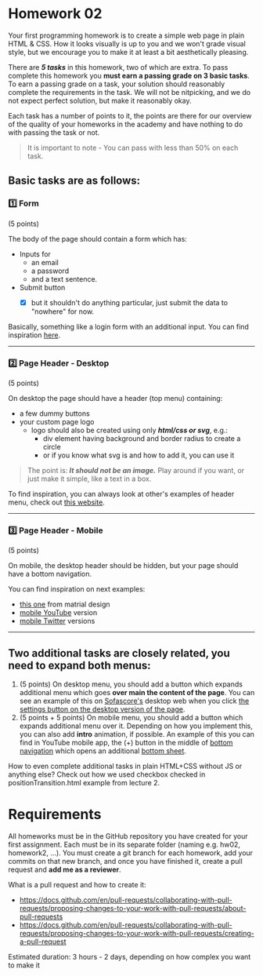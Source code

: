 # Homework 02

Your first programming homework is to create a simple web page in plain HTML & CSS. 
How it looks visually is up to you and we won't grade visual style, but we encourage you to make it at least a bit aesthetically pleasing.

There are ***5 tasks*** in this homework, two of which are extra. 
To pass complete this homework you **must earn a passing grade on 3 basic tasks**. 
To earn a passing grade on a task, your solution should reasonably complete the requirements in the task. We will not be nitpicking, and we do not expect perfect solution, but make it reasonably okay.

Each task has a number of points to it, the points are there for our overview of the quality of your homeworks in the academy and have nothing to do with passing the task or not. 


> It is important to note - You can pass with less than 50% on each task.

## Basic tasks are as follows:


### :one: Form
(5 points)

The body of the page should contain a form which has: 
  * Inputs for
    * an email
    * a password 
    * and a text sentence. 
  * Submit button
    - [x] but it shouldn't do anything particular, just submit the data to "nowhere" for now.


Basically, something like a login form with an additional input. You can find inspiration [here](Facebook_login.png). 

---

### :two: Page Header - Desktop
(5 points) 

On desktop the page should have a header (top menu) containing:
  * a few dummy buttons
  * your custom page logo
    * logo should also be created using only ***html/css or svg***, e.g.:
      * div element having background and border radius to create a circle
      * or if you know what svg is and how to add it, you can use it 

> The point is: ***It should not be an image.*** Play around if you want, or just make it simple, like a text in a box. 

To find inspiration, you can always look at other's examples of header menu, check out [this website](https://elementor.com/blog/website-header-design/).

---

### :three: Page Header - Mobile
(5 points) 

On mobile, the desktop header should be hidden, but your page should have a bottom navigation.


You can find inspiration on next examples:
* [this one](https://m2.material.io/components/bottom-navigation) from matrial design
* [mobile YouTube](https://www.youtube.com) version
* [mobile Twitter](https://twitter.com/home) versions

---


## Two additional tasks are closely related, you need to expand both menus:

1. (5 points) On desktop menu, you should add a button which expands additional menu which goes **over main the content of the page**. You can see an example of this on [Sofascore's](https://www.sofascore.com/) desktop web when you click [the settings button on the desktop version of the page](Sofascore_settings.png).
2. (5 points + 5 points) On mobile menu, you should add a button which expands additional menu over it. Depending on how you implement this, you can also add **intro** animation, if possible. An example of this you can find in YouTube mobile app, the (+) button in the middle of [bottom navigation](YouTubeMobile_closed.jpg) which opens an additional [bottom sheet](YouTubeMobile_open.jpg).

How to even complete additional tasks in plain HTML+CSS without JS or anything else? Check out how we used checkbox checked in positionTransition.html example from lecture 2.

# Requirements

All homeworks must be in the GitHub repository you have created for your first assignment. Each must be in its separate folder (naming e.g. hw02, homework2, ...). You must create a git branch for each homework, add your commits on that new branch, and once you have finished it, create a pull request and **add me as a reviewer**.

What is a pull request and how to create it:
- https://docs.github.com/en/pull-requests/collaborating-with-pull-requests/proposing-changes-to-your-work-with-pull-requests/about-pull-requests
- https://docs.github.com/en/pull-requests/collaborating-with-pull-requests/proposing-changes-to-your-work-with-pull-requests/creating-a-pull-request

Estimated duration: 3 hours - 2 days, depending on how complex you want to make it
